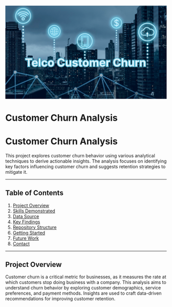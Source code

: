 ![Banner](Images/TelcoCustomerChurnBanner.png)

# Customer Churn Analysis

# **Customer Churn Analysis**

This project explores customer churn behavior using various analytical techniques to derive actionable insights. The analysis focuses on identifying key factors influencing customer churn and suggests retention strategies to mitigate it.

---

## **Table of Contents**

1. [Project Overview](https://www.notion.so/Github-175c2e344087804eb9a7f48984a5d236?pvs=21)
2. [Skills Demonstrated](https://www.notion.so/Github-175c2e344087804eb9a7f48984a5d236?pvs=21)
3. [Data Source](https://www.notion.so/Github-175c2e344087804eb9a7f48984a5d236?pvs=21)
4. [Key Findings](https://www.notion.so/Github-175c2e344087804eb9a7f48984a5d236?pvs=21)
5. [Repository Structure](https://www.notion.so/Github-175c2e344087804eb9a7f48984a5d236?pvs=21)
6. [Getting Started](https://www.notion.so/Github-175c2e344087804eb9a7f48984a5d236?pvs=21)
7. [Future Work](https://www.notion.so/Github-175c2e344087804eb9a7f48984a5d236?pvs=21)
8. [Contact](https://www.notion.so/Github-175c2e344087804eb9a7f48984a5d236?pvs=21)

---

## **Project Overview**

Customer churn is a critical metric for businesses, as it measures the rate at which customers stop doing business with a company. This analysis aims to understand churn behavior by exploring customer demographics, service preferences, and payment methods. Insights are used to craft data-driven recommendations for improving customer retention.
